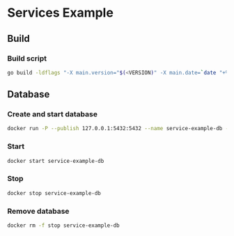 # Services Example

## Build

### Build script
```sh
go build -ldflags "-X main.version="$(<VERSION)" -X main.date=`date "+%Y%m%d-%H%M%S"`"  ./cmd/service_example/.
```

## Database 

### Create and start database
```sh
docker run -P --publish 127.0.0.1:5432:5432 --name service-example-db -e POSTGRES_USER=service-user -e POSTGRES_PASSWORD=service-password -e POSTGRES_DB=service-example -d library/postgres
```

### Start
```sh
docker start service-example-db
```

### Stop
```sh
docker stop service-example-db
```

### Remove database
```sh
docker rm -f stop service-example-db
```